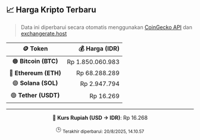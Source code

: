

<!-- HARGA_KRIPTO -->
## 📈 Harga Kripto Terbaru

> Data ini diperbarui secara otomatis menggunakan [CoinGecko API](https://www.coingecko.com/) dan [exchangerate.host](https://exchangerate.host/)

<div align="center">

| 🪙 Token | 💰 Harga (IDR) |
|:------:|---------------:|
| 🟠 **Bitcoin (BTC)**   | Rp 1.850.060.983 |
| 🔵 **Ethereum (ETH)**  | Rp 68.288.289 |
| 🟣 **Solana (SOL)**    | Rp 2.947.794 |
| 🟢 **Tether (USDT)**   | Rp 16.269 |

---

💱 **Kurs Rupiah (USD → IDR)**: Rp 16.268

🕒 <sub>Terakhir diperbarui: 20/8/2025, 14.10.57</sub>

</div>
<!-- /HARGA_KRIPTO -->